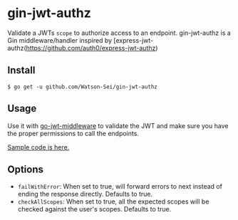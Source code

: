 # gin-jwt-authz
Validate a JWTs `scope` to authorize access to an endpoint. gin-jwt-authz is a Gin middleware/handler inspired by [express-jwt-authz(https://github.com/auth0/express-jwt-authz)

## Install 
```
$ go get -u github.com/Watson-Sei/gin-jwt-authz
```

## Usage
Use it with [go-jwt-middleware](https://github.com/auth0/go-jwt-middleware) to validate the JWT and make sure you have the proper permissions to call the endpoints.

[Sample code is here.](https://github.com/Watson-Sei/gin-jwt-authz/tree/main/examples)

## Options
- `failWithError`:  When set to true, will forward errors to next instead of ending the response directly. Defaults to true.
- `checkAllScopes`: When set to true, all the expected scopes will be checked against the user's scopes. Defaults to true.